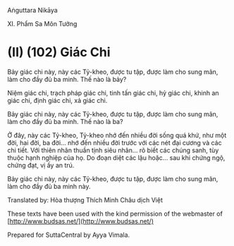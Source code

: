  

Aṅguttara Nikāya

XI. Phẩm Sa Môn Tưởng

# (II) (102) Giác Chi

Bảy giác chi này, này các Tỷ-kheo, được tu tập, được làm cho sung mãn, làm cho đầy đủ ba minh. Thế nào là bảy?

Niệm giác chi, trạch pháp giác chi, tinh tấn giác chi, hỷ giác chi, khinh an giác chi, định giác chi, xả giác chi.

Bảy giác chi này, này các Tỷ-kheo, được tu tập, được làm cho sung mãn, làm cho đầy đủ ba minh. Thế nào là ba?

Ở đây, này các Tỷ-kheo, Tỷ-kheo nhớ đến nhiều đời sống quá khứ, như một đời, hai đời, ba đời... nhớ đến nhiều đời trước với các nét đại cương và các chi tiết. Với thiên nhãn thuần tịnh siêu nhân... rõ biết các chúng sanh, tùy thuộc hạnh nghiệp của họ. Do đoạn diệt các lậu hoặc... sau khi chứng ngộ, chứng đạt, vị ấy an trú.

Bảy giác chi này, này các Tỷ-kheo, được tu tập, được làm cho sung mãn, làm cho đầy đủ ba minh này.

Translated by: Hòa thượng Thích Minh Châu dịch Việt

These texts have been used with the kind permission of the webmaster of [http://www.budsas.net/](http://www.budsas.net/)

Prepared for SuttaCentral by Ayya Vimala.